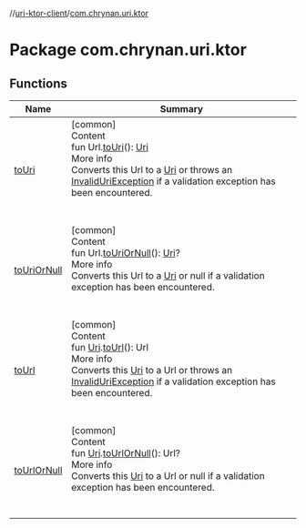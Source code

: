 //[uri-ktor-client](../../index.md)/[com.chrynan.uri.ktor](index.md)



# Package com.chrynan.uri.ktor  


## Functions  
  
|  Name |  Summary | 
|---|---|
| <a name="com.chrynan.uri.ktor//toUri/io.ktor.http.Url#/PointingToDeclaration/"></a>[toUri](to-uri.md)| <a name="com.chrynan.uri.ktor//toUri/io.ktor.http.Url#/PointingToDeclaration/"></a>[common]  <br>Content  <br>fun Url.[toUri](to-uri.md)(): [Uri](../../../uri-core/uri-core/com.chrynan.uri.core/-uri/index.md)  <br>More info  <br>Converts this Url to a [Uri](../../../uri-core/uri-core/com.chrynan.uri.core/-uri/index.md) or throws an [InvalidUriException](../../../uri-core/uri-core/com.chrynan.uri.core/-invalid-uri-exception/index.md) if a validation exception has been encountered.  <br><br><br>|
| <a name="com.chrynan.uri.ktor//toUriOrNull/io.ktor.http.Url#/PointingToDeclaration/"></a>[toUriOrNull](to-uri-or-null.md)| <a name="com.chrynan.uri.ktor//toUriOrNull/io.ktor.http.Url#/PointingToDeclaration/"></a>[common]  <br>Content  <br>fun Url.[toUriOrNull](to-uri-or-null.md)(): [Uri](../../../uri-core/uri-core/com.chrynan.uri.core/-uri/index.md)?  <br>More info  <br>Converts this Url to a [Uri](../../../uri-core/uri-core/com.chrynan.uri.core/-uri/index.md) or null if a validation exception has been encountered.  <br><br><br>|
| <a name="com.chrynan.uri.ktor//toUrl/com.chrynan.uri.core.Uri#/PointingToDeclaration/"></a>[toUrl](to-url.md)| <a name="com.chrynan.uri.ktor//toUrl/com.chrynan.uri.core.Uri#/PointingToDeclaration/"></a>[common]  <br>Content  <br>fun [Uri](../../../uri-core/uri-core/com.chrynan.uri.core/-uri/index.md).[toUrl](to-url.md)(): Url  <br>More info  <br>Converts this [Uri](../../../uri-core/uri-core/com.chrynan.uri.core/-uri/index.md) to a Url or throws an [InvalidUriException](../../../uri-core/uri-core/com.chrynan.uri.core/-invalid-uri-exception/index.md) if a validation exception has been encountered.  <br><br><br>|
| <a name="com.chrynan.uri.ktor//toUrlOrNull/com.chrynan.uri.core.Uri#/PointingToDeclaration/"></a>[toUrlOrNull](to-url-or-null.md)| <a name="com.chrynan.uri.ktor//toUrlOrNull/com.chrynan.uri.core.Uri#/PointingToDeclaration/"></a>[common]  <br>Content  <br>fun [Uri](../../../uri-core/uri-core/com.chrynan.uri.core/-uri/index.md).[toUrlOrNull](to-url-or-null.md)(): Url?  <br>More info  <br>Converts this [Uri](../../../uri-core/uri-core/com.chrynan.uri.core/-uri/index.md) to a Url or null if a validation exception has been encountered.  <br><br><br>|

